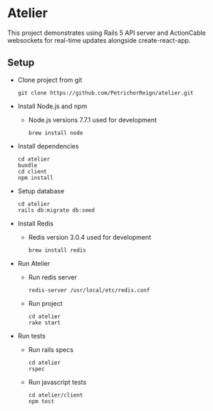 # Atelier

This project demonstrates using Rails 5 API server and ActionCable websockets for real-time updates 
alongside create-react-app.

## Setup
* Clone project from git
  
  ```console
  git clone https://github.com/PetrichorReign/atelier.git
  ```

* Install Node.js and npm 
  * Node.js versions 7.7.1 used for development

    ```console
    brew install node   
    ```
* Install dependencies
  
  ```console
  cd atelier
  bundle
  cd client
  npm install
  ```
* Setup database

  ```console
  cd atelier
  rails db:migrate db:seed
  ```

* Install Redis 
  * Redis version 3.0.4 used for development                          

    ```console
    brew install redis
    ```

* Run Atelier
  * Run redis server 

    ```console
    redis-server /usr/local/etc/redis.conf
    ```
  * Run project
  
    ```console
    cd atelier
    rake start
    ```
* Run tests
  * Run rails specs
  
    ```console
    cd atelier
    rspec
    ```
  * Run javascript tests
 
    ```console
    cd atelier/client
    npm test
    ```
